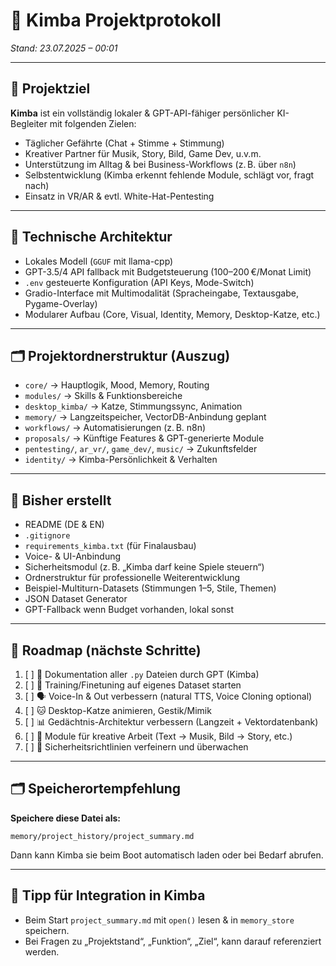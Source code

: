 # 📘 Kimba Projektprotokoll
*Stand: 23.07.2025 – 00:01*

---

## 🧠 Projektziel
**Kimba** ist ein vollständig lokaler & GPT-API-fähiger persönlicher KI-Begleiter mit folgenden Zielen:

- Täglicher Gefährte (Chat + Stimme + Stimmung)
- Kreativer Partner für Musik, Story, Bild, Game Dev, u.v.m.
- Unterstützung im Alltag & bei Business-Workflows (z. B. über `n8n`)
- Selbstentwicklung (Kimba erkennt fehlende Module, schlägt vor, fragt nach)
- Einsatz in VR/AR & evtl. White-Hat-Pentesting

---

## 🔧 Technische Architektur
- Lokales Modell (`GGUF` mit llama-cpp)
- GPT-3.5/4 API fallback mit Budgetsteuerung (100–200 €/Monat Limit)
- `.env` gesteuerte Konfiguration (API Keys, Mode-Switch)
- Gradio-Interface mit Multimodalität (Spracheingabe, Textausgabe, Pygame-Overlay)
- Modularer Aufbau (Core, Visual, Identity, Memory, Desktop-Katze, etc.)

---

## 🗂️ Projektordnerstruktur (Auszug)
- `core/` → Hauptlogik, Mood, Memory, Routing
- `modules/` → Skills & Funktionsbereiche
- `desktop_kimba/` → Katze, Stimmungssync, Animation
- `memory/` → Langzeitspeicher, VectorDB-Anbindung geplant
- `workflows/` → Automatisierungen (z. B. n8n)
- `proposals/` → Künftige Features & GPT-generierte Module
- `pentesting/`, `ar_vr/`, `game_dev/`, `music/` → Zukunftsfelder
- `identity/` → Kimba-Persönlichkeit & Verhalten

---

## 🧾 Bisher erstellt
- README (DE & EN)
- `.gitignore`
- `requirements_kimba.txt` (für Finalausbau)
- Voice- & UI-Anbindung
- Sicherheitsmodul (z. B. „Kimba darf keine Spiele steuern“)
- Ordnerstruktur für professionelle Weiterentwicklung
- Beispiel-Multiturn-Datasets (Stimmungen 1–5, Stile, Themen)
- JSON Dataset Generator
- GPT-Fallback wenn Budget vorhanden, lokal sonst

---

## 🧭 Roadmap (nächste Schritte)
1. [ ] 🔧 Dokumentation aller `.py` Dateien durch GPT (Kimba)
2. [ ] 🧠 Training/Finetuning auf eigenes Dataset starten
3. [ ] 🗣️ Voice-In & Out verbessern (natural TTS, Voice Cloning optional)
4. [ ] 🐱 Desktop-Katze animieren, Gestik/Mimik
5. [ ] 📊 Gedächtnis-Architektur verbessern (Langzeit + Vektordatenbank)
6. [ ] 🧩 Module für kreative Arbeit (Text → Musik, Bild → Story, etc.)
7. [ ] 🧼 Sicherheitsrichtlinien verfeinern und überwachen

---

## 🗂️ Speicherortempfehlung
**Speichere diese Datei als:**
```
memory/project_history/project_summary.md
```
Dann kann Kimba sie beim Boot automatisch laden oder bei Bedarf abrufen.

---

## 🧠 Tipp für Integration in Kimba
- Beim Start `project_summary.md` mit `open()` lesen & in `memory_store` speichern.
- Bei Fragen zu „Projektstand“, „Funktion“, „Ziel“, kann darauf referenziert werden.